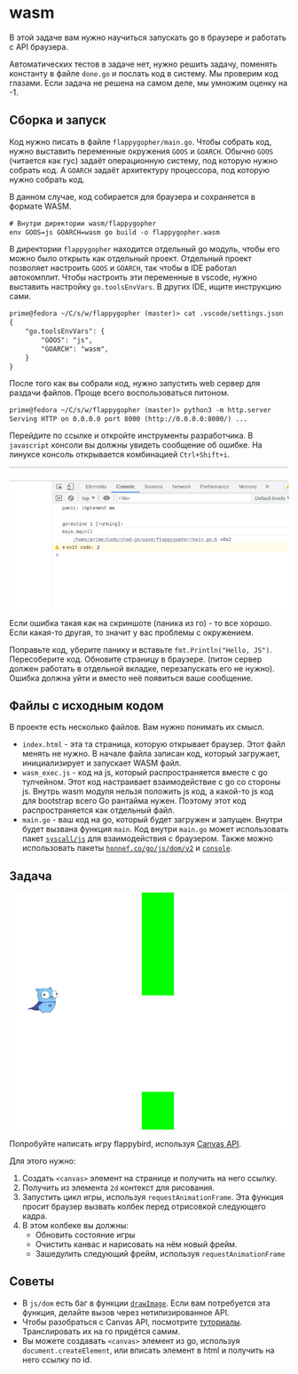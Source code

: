 # wasm

В этой задаче вам нужно научиться запускать go в браузере и работать с API браузера.

Автоматических тестов в задаче нет, нужно решить задачу, поменять константу в файле `done.go`
и послать код в систему. Мы проверим код глазами. Если задача не решена на самом деле,
мы умножим оценку на -1.

## Сборка и запуск

Код нужно писать в файле `flappygopher/main.go`. Чтобы собрать код, нужно выставить переменные окружения
`GOOS` и `GOARCH`. Обычно `GOOS` (читается как гус) задаёт операционную систему, под которую нужно собрать
код. А `GOARCH` задаёт архитектуру процессора, под которую нужно собрать код.

В данном случае, код собирается для браузера и сохраняется в формате WASM.

```
# Внутри директории wasm/flappygopher
env GOOS=js GOARCH=wasm go build -o flappygopher.wasm
```

В директории `flappygopher` находится отдельный go модуль, чтобы его можно было открыть как отдельный проект.
Отдельный проект позволяет настроить `GOOS` и `GOARCH`, так чтобы в IDE работал автокомплит.
Чтобы настроить эти переменные в vscode, нужно выставить настройку `go.toolsEnvVars`.
В других IDE, ищите инструкцию сами.

```
prime@fedora ~/C/s/w/flappygopher (master)> cat .vscode/settings.json
{
    "go.toolsEnvVars": {
        "GOOS": "js",
        "GOARCH": "wasm",
    }
}
```

После того как вы собрали код, нужно запустить web сервер для раздачи файлов. Проще всего
воспользоваться питоном.

```
prime@fedora ~/C/s/w/flappygopher (master)> python3 -m http.server
Serving HTTP on 0.0.0.0 port 8000 (http://0.0.0.0:8000/) ...
```

Перейдите по ссылке и откройте инструменты разработчика. В `javascript` консоли вы должны увидеть
сообщение об ошибке. На линуксе консоль открывается комбинацией `Ctrl+Shift+i`.

![error](./error.png)

Если ошибка такая как на скриншоте (паника из го) - то все хорошо. Если какая-то другая, то
значит у вас проблемы с окружением.

Поправьте код, уберите панику и вставьте `fmt.Println("Hello, JS")`. Пересоберите код.
Обновите страницу в браузере. (питон сервер должен работать в отдельной вкладке, перезапускать его не нужно). 
Ошибка должна уйти и вместо неё появиться ваше сообщение.

## Файлы с исходным кодом

В проекте есть несколько файлов. Вам нужно понимать их смысл.

 - `index.html` - эта та страница, которую открывает браузер. Этот файл менять не нужно.
   В начале файла записан код, который загружает, инициализирует и запускает WASM файл.
 - `wasm_exec.js` - код на js, который распространяется вместе с go тулчейном. Этот код настраивает
   взаимодействие с go со стороны js. Внутрь wasm модуля нельзя положить js код,
   а какой-то js код для bootstrap всего Go рантайма нужен. Поэтому этот код
   распространяется как отдельный файл.
 - `main.go` - ваш код на go, который будет загружен и запущен. Внутри будет вызвана
   функция `main`. Код внутри `main.go` может использовать пакет [`syscall/js`](https://pkg.go.dev/syscall/js) для взаимодействия
   с браузером. Также можно использовать пакеты [`honnef.co/go/js/dom/v2`](https://pkg.go.dev/honnef.co/go/js/dom/v2)
   и [`console`](./console/console.go).

## Задача

![screen](./screenshot.png)

Попробуйте написать игру flappybird, используя [Canvas API](https://developer.mozilla.org/en-US/docs/Web/API/Canvas_API).

Для этого нужно:

  1. Создать `<canvas>` элемент на странице и получить на него ссылку.
  2. Получить из элемента `2d` контекст для рисования.
  3. Запустить цикл игры, используя `requestAnimationFrame`. Эта функция
     просит браузер вызвать колбек перед отрисовкой следующего кадра.
  4. В этом колбеке вы должны:
     * Обновить состояние игры
     * Очистить канвас и нарисовать на нём новый фрейм.
     * Зашедулить следующий фрейм, используя `requestAnimationFrame`

## Советы

* В `js/dom` есть баг в функции [`drawImage`](https://github.com/dominikh/go-js-dom/pull/84/files#diff-93cd0c9358c072a082261eee3d3d83d5305dadabac1a2b25ba084d94ed8b3495R2394). Если вам потребуется
эта функция, делайте вызов через нетипизированное API.
* Чтобы разобраться с Canvas API, посмотрите [туториалы](https://developer.mozilla.org/en-US/docs/Web/API/Canvas_API/Tutorial/Basic_usage#a_simple_example). Транслировать их на го придётся самим.
* Вы можете создавать `<canvas>` элемент из go, используя `document.createElement`, 
  или вписать элемент в html и получить на него ссылку по id.
